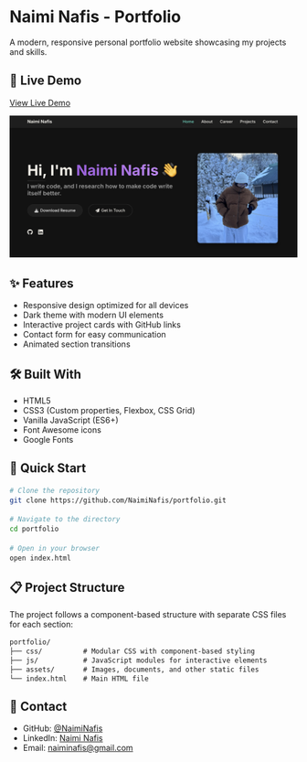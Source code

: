 # Naimi Nafis - Portfolio

A modern, responsive personal portfolio website showcasing my projects and skills.

## 🚀 Live Demo

[View Live Demo](https://naiminafis.github.io) <!-- Replace with your actual deployment URL -->

![Portfolio Screenshot](assets/images/portfolio-screenshot.png) <!-- Consider adding a screenshot of your site -->

## ✨ Features

- Responsive design optimized for all devices
- Dark theme with modern UI elements
- Interactive project cards with GitHub links
- Contact form for easy communication
- Animated section transitions

## 🛠️ Built With

- HTML5
- CSS3 (Custom properties, Flexbox, CSS Grid)
- Vanilla JavaScript (ES6+)
- Font Awesome icons
- Google Fonts

## 🔧 Quick Start

```bash
# Clone the repository
git clone https://github.com/NaimiNafis/portfolio.git

# Navigate to the directory
cd portfolio

# Open in your browser
open index.html
```

## 📋 Project Structure

The project follows a component-based structure with separate CSS files for each section:

```
portfolio/
├── css/          # Modular CSS with component-based styling
├── js/           # JavaScript modules for interactive elements
├── assets/       # Images, documents, and other static files
└── index.html    # Main HTML file
```

## 📱 Contact

- GitHub: [@NaimiNafis](https://github.com/NaimiNafis)
- LinkedIn: [Naimi Nafis](https://www.linkedin.com/in/naimi-nafis-83845a274/)
- Email: naiminafis@gmail.com
